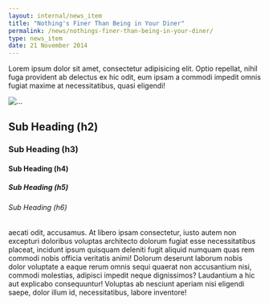 ```yaml
---
layout: internal/news_item
title: "Nothing's Finer Than Being in Your Diner"
permalink: /news/nothings-finer-than-being-in-your-diner/
type: news_item
date: 21 November 2014
---
```


Lorem ipsum dolor sit amet, consectetur adipisicing elit. Optio repellat, nihil fuga provident ab delectus ex hic odit, eum ipsam a commodi impedit omnis fugiat maxime at necessitatibus, quasi eligendi!

<span class="image-right"><img src="http://placehold.it/380x253" alt="..."></span>

## Sub Heading (h2)

### Sub Heading (h3)

#### Sub Heading (h4)

##### Sub Heading (h5)

###### Sub Heading (h6)

aecati odit, accusamus. At libero ipsam consectetur, iusto autem non excepturi doloribus voluptas architecto dolorum fugiat esse necessitatibus placeat, incidunt ipsum quisquam deleniti fugit aliquid numquam quas rem commodi nobis officia veritatis animi! Dolorum deserunt laborum nobis dolor voluptate a eaque rerum omnis sequi quaerat non accusantium nisi, commodi molestias, adipisci impedit neque dignissimos? Laudantium a hic aut explicabo consequuntur! Voluptas ab nesciunt aperiam nisi eligendi saepe, dolor illum id, necessitatibus, labore inventore!